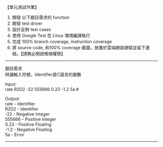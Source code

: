 【單元測試作業】
1. 開發 以下題目需求的 function
2. 開發 test driver
3. 設計足夠 test cases
4. 使用 Google Test 在 Linux 環境編譯執行
5. 完成 100% branch coverage, instruction coverage
6. 將 source code, 和100% coverage 截圖，放置於雲端網路硬碟並留下連結。【請務必開啟檢視權限】

-----------------------------------------------------------------------------------------------

題目需求  
辨識輸入符號，Identifier是C語言的變數  

Input:  
rate R2D2 -22 555666 0.23 -1.2 5a #  

Output:  
rate - Identifier  
R2D2 - Identifier  
-22 - Negative Integer  
555666 – Positive Integer  
0.23 - Positive Floating  
-1.2 - Negative Floating  
5a - Error  

-----------------------------------------------------------------------------------------------
